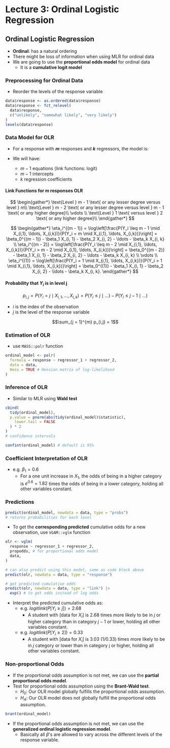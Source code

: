 # Lecture 3: Ordinal Logistic Regression

## Ordinal Logistic Regression

- **Ordinal**: has a natural ordering
- There might be loss of information when using MLR for ordinal data
- We are going to use the **proportional odds model** for ordinal data
  - It is a **cumulative logit model**

### Preprocessing for Ordinal Data

- Reorder the levels of the response variable

```R
data$response <- as.ordered(data$response)
data$response <- fct_relevel(
  data$response,
  c("unlikely", "somewhat likely", "very likely")
)
levels(data$response)
```

### Data Model for OLR

- For a response with **$m$** responses and **$k$** regressors, the model is:

- We will have:
  - $m-1$ equations (link functions: logit)
  - $m-1$ intercepts
  - $k$ regression coefficients

#### Link Functions for m responses OLR

$$
\begin{gather*}
\text{Level } m - 1 \text{ or any lesser degree versus level } m\\
\text{Level } m - 2 \text{ or any lesser degree versus level } m - 1 \text{ or any higher degree}\\
\vdots \\
\text{Level } 1 \text{ versus level } 2 \text{ or any higher degree}\\
\end{gather*}
$$

$$
\begin{gather*}
\eta_i^{(m - 1)} = \log\left[\frac{P(Y_i \leq m - 1 \mid X_{i,1}, \ldots, X_{i,k})}{P(Y_i = m \mid X_{i,1}, \ldots, X_{i,k})}\right] = \beta_0^{(m - 1)} - \beta_1 X_{i, 1} - \beta_2 X_{i, 2} - \ldots - \beta_k X_{i, k} \\
\eta_i^{(m - 2)} = \log\left[\frac{P(Y_i \leq m - 2 \mid X_{i,1}, \ldots, X_{i,k})}{P(Y_i > m - 2 \mid X_{i,1}, \ldots, X_{i,k})}\right] = \beta_0^{(m - 2)} - \beta_1 X_{i, 1} - \beta_2 X_{i, 2} - \ldots - \beta_k X_{i, k} \\
\vdots \\
\eta_i^{(1)} = \log\left[\frac{P(Y_i = 1 \mid X_{i,1}, \ldots, X_{i,k})}{P(Y_i > 1 \mid X_{i,1}, \ldots, X_{i,k})}\right] = \beta_0^{(1)} - \beta_1 X_{i, 1} - \beta_2 X_{i, 2} - \ldots - \beta_k X_{i, k}.
\end{gather*}
$$

#### Probability that $Y_i$ is in level j

$$p_{i,j} = P(Y_i = j \mid X_{i,1}, \ldots, X_{i,k}) = P(Y_i \leq j \mid ...) - P(Y_i \leq j - 1 \mid ...)$$

- $i$ is the index of the observation
- $j$ is the level of the response variable

$$\sum_{j = 1}^{m} p_{i,j} = 1$$

### Estimation of OLR

- use `MASS::polr` function

```R
ordinal_model <- polr(
  formula = response ~ regressor_1 + regressor_2,
  data = data,
  Hess = TRUE # Hessian matrix of log-likelihood
)
```

### Inference of OLR

- Similar to MLR using **Wald test**

```R
cbind(
  tidy(ordinal_model),
  p.value = pnorm(abs(tidy(ordinal_model)$statistic),
    lower.tail = FALSE
  ) * 2
)
# confidence intervals

confint(ordinal_model) # default is 95%
```

### Coefficient Interpretation of OLR

- e.g. $\beta_1 = 0.6$
  - For a one unit increase in $X_1$, the odds of being in a higher category is $e^{0.6} = 1.82$ times the odds of being in a lower category, holding all other variables constant.

### Predictions

```R
predict(ordinal_model, newdata = data, type = "probs")
# returns probabilities for each level
```

- To get the **corresponding predicted** cumulative odds for a new observation, use `VGAM::vglm` function

```R
olr <- vglm(
  response ~ regressor_1 + regressor_2,
  propodds, # for proportional odds model
  data,
)

# can also predict using this model, same as code block above
predict(olr, newdata = data, type = "response")

# get predicted cumulative odds
predict(olr, newdata = data, type = "link") |>
  exp() # to get odds instead of log odds
```

- Interpret the predicted cumulative odds as:
  - e.g. $logitlink(P[Y_i \geq j]) = 2.68$
    - A student with [data for $X_i$] is 2.68 times more likely to be in $j$ or higher category than in category $j - 1$ or lower, holding all other variables constant.
  - e.g. $logitlink(P[Y_i \geq 2]) = 0.33$
    - A student with [data for $X_i$] is 3.03 (1/0.33) times more likely to be in $j$ category or lower than in category j or higher, holding all other variables constant.

### Non-proportional Odds

- If the proportional odds assumption is not met, we can use the **partial proportional odds model**.
- Test for proportional odds assumption using the **Brant-Wald test**.
  - $H_0$: Our OLR model globally fulfills the proportional odds assumption.
  - $H_A$: Our OLR model does not globally fulfill the proportional odds assumption.

```R
brant(ordinal_model)
```

- If the proportional odds assumption is not met, we can use the **generalized ordinal logistic regression model**.
  - Basically all $\beta$'s are allowed to vary across the different levels of the response variable.
